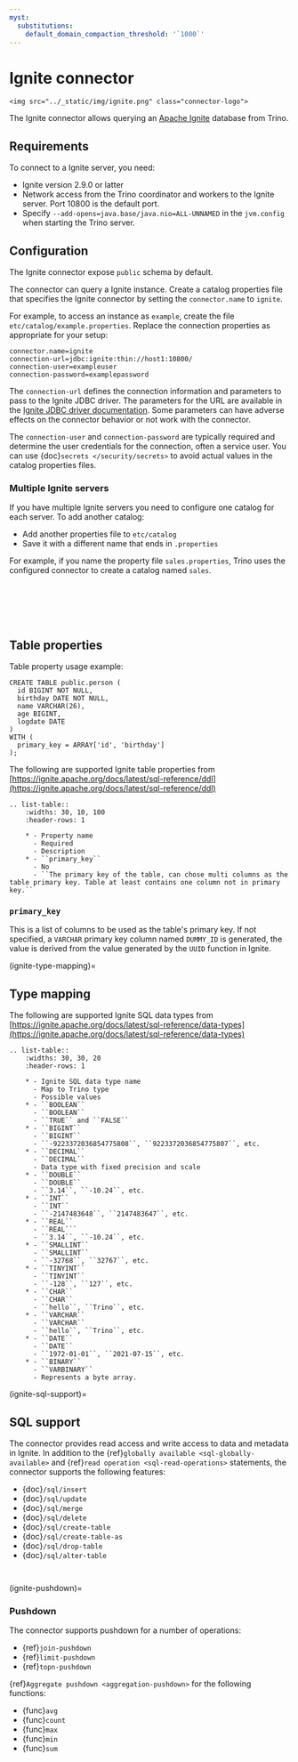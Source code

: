 ```yaml
---
myst:
  substitutions:
    default_domain_compaction_threshold: '`1000`'
---
```


# Ignite connector

```{raw} html
<img src="../_static/img/ignite.png" class="connector-logo">
```

The Ignite connector allows querying an [Apache Ignite](https://ignite.apache.org/)
database from Trino.

## Requirements

To connect to a Ignite server, you need:

- Ignite version 2.9.0 or latter
- Network access from the Trino coordinator and workers to the Ignite
  server. Port 10800 is the default port.
- Specify `--add-opens=java.base/java.nio=ALL-UNNAMED` in the `jvm.config` when starting the Trino server.

## Configuration

The Ignite connector expose `public` schema by default.

The connector can query a Ignite instance. Create a catalog properties file
that specifies the Ignite connector by setting the `connector.name` to
`ignite`.

For example, to access an instance as `example`, create the file
`etc/catalog/example.properties`. Replace the connection properties as
appropriate for your setup:

```text
connector.name=ignite
connection-url=jdbc:ignite:thin://host1:10800/
connection-user=exampleuser
connection-password=examplepassword
```

The `connection-url` defines the connection information and parameters to pass
to the Ignite JDBC driver. The parameters for the URL are available in the
[Ignite JDBC driver documentation](https://ignite.apache.org/docs/latest/SQL/JDBC/jdbc-driver).
Some parameters can have adverse effects on the connector behavior or not work
with the connector.

The `connection-user` and `connection-password` are typically required and
determine the user credentials for the connection, often a service user. You can
use {doc}`secrets </security/secrets>` to avoid actual values in the catalog
properties files.

### Multiple Ignite servers

If you have multiple Ignite servers you need to configure one
catalog for each server. To add another catalog:

- Add another properties file to `etc/catalog`
- Save it with a different name that ends in `.properties`

For example, if you name the property file `sales.properties`, Trino uses the
configured connector to create a catalog named `sales`.

```{include} jdbc-common-configurations.fragment
```

```{include} query-comment-format.fragment
```

```{include} jdbc-domain-compaction-threshold.fragment
```

```{include} jdbc-procedures.fragment
```

```{include} jdbc-case-insensitive-matching.fragment
```

```{include} non-transactional-insert.fragment
```

## Table properties

Table property usage example:

```
CREATE TABLE public.person (
  id BIGINT NOT NULL,
  birthday DATE NOT NULL,
  name VARCHAR(26),
  age BIGINT,
  logdate DATE
)
WITH (
  primary_key = ARRAY['id', 'birthday']
);
```

The following are supported Ignite table properties from [https://ignite.apache.org/docs/latest/sql-reference/ddl](https://ignite.apache.org/docs/latest/sql-reference/ddl)

```{eval-rst}
.. list-table::
    :widths: 30, 10, 100
    :header-rows: 1

    * - Property name
      - Required
      - Description
    * - ``primary_key``
      - No
      - ``The primary key of the table, can chose multi columns as the table primary key. Table at least contains one column not in primary key.``
```

### `primary_key`

This is a list of columns to be used as the table's primary key. If not specified, a `VARCHAR` primary key column named `DUMMY_ID` is generated,
the value is derived from the value generated by the `UUID` function in Ignite.

(ignite-type-mapping)=

## Type mapping

The following are supported Ignite SQL data types from [https://ignite.apache.org/docs/latest/sql-reference/data-types](https://ignite.apache.org/docs/latest/sql-reference/data-types)

````{eval-rst}
.. list-table::
    :widths: 30, 30, 20
    :header-rows: 1

    * - Ignite SQL data type name
      - Map to Trino type
      - Possible values
    * - ``BOOLEAN``
      - ``BOOLEAN``
      - ``TRUE`` and ``FALSE``
    * - ``BIGINT``
      - ``BIGINT``
      - ``-9223372036854775808``, ``9223372036854775807``, etc.
    * - ``DECIMAL``
      - ``DECIMAL``
      - Data type with fixed precision and scale
    * - ``DOUBLE``
      - ``DOUBLE``
      - ``3.14``, ``-10.24``, etc.
    * - ``INT``
      - ``INT``
      - ``-2147483648``, ``2147483647``, etc.
    * - ``REAL``
      - ``REAL```
      - ``3.14``, ``-10.24``, etc.
    * - ``SMALLINT``
      - ``SMALLINT``
      - ``-32768``, ``32767``, etc.
    * - ``TINYINT``
      - ``TINYINT``
      - ``-128``, ``127``, etc.
    * - ``CHAR``
      - ``CHAR``
      - ``hello``, ``Trino``, etc.
    * - ``VARCHAR``
      - ``VARCHAR``
      - ``hello``, ``Trino``, etc.
    * - ``DATE``
      - ``DATE``
      - ``1972-01-01``, ``2021-07-15``, etc.
    * - ``BINARY``
      - ``VARBINARY``
      - Represents a byte array.
````

(ignite-sql-support)=

## SQL support

The connector provides read access and write access to data and metadata in
Ignite.  In addition to the {ref}`globally available
<sql-globally-available>` and {ref}`read operation <sql-read-operations>`
statements, the connector supports the following features:

- {doc}`/sql/insert`
- {doc}`/sql/update`
- {doc}`/sql/merge`
- {doc}`/sql/delete`
- {doc}`/sql/create-table`
- {doc}`/sql/create-table-as`
- {doc}`/sql/drop-table`
- {doc}`/sql/alter-table`

```{include} sql-update-limitation.fragment
```

```{include} alter-table-limitation.fragment
```

(ignite-pushdown)=

### Pushdown

The connector supports pushdown for a number of operations:

- {ref}`join-pushdown`
- {ref}`limit-pushdown`
- {ref}`topn-pushdown`

{ref}`Aggregate pushdown <aggregation-pushdown>` for the following functions:

- {func}`avg`
- {func}`count`
- {func}`max`
- {func}`min`
- {func}`sum`


```{include} no-pushdown-text-type.fragment
```
